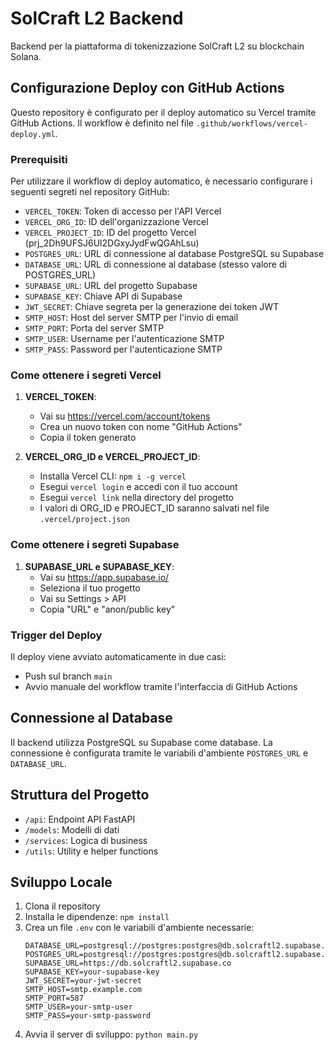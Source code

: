 # SolCraft L2 Backend

Backend per la piattaforma di tokenizzazione SolCraft L2 su blockchain Solana.

## Configurazione Deploy con GitHub Actions

Questo repository è configurato per il deploy automatico su Vercel tramite GitHub Actions. Il workflow è definito nel file `.github/workflows/vercel-deploy.yml`.

### Prerequisiti

Per utilizzare il workflow di deploy automatico, è necessario configurare i seguenti segreti nel repository GitHub:

- `VERCEL_TOKEN`: Token di accesso per l'API Vercel
- `VERCEL_ORG_ID`: ID dell'organizzazione Vercel
- `VERCEL_PROJECT_ID`: ID del progetto Vercel (prj_2Dh9UFSJ6Ul2DGxyJydFwQGAhLsu)
- `POSTGRES_URL`: URL di connessione al database PostgreSQL su Supabase
- `DATABASE_URL`: URL di connessione al database (stesso valore di POSTGRES_URL)
- `SUPABASE_URL`: URL del progetto Supabase
- `SUPABASE_KEY`: Chiave API di Supabase
- `JWT_SECRET`: Chiave segreta per la generazione dei token JWT
- `SMTP_HOST`: Host del server SMTP per l'invio di email
- `SMTP_PORT`: Porta del server SMTP
- `SMTP_USER`: Username per l'autenticazione SMTP
- `SMTP_PASS`: Password per l'autenticazione SMTP

### Come ottenere i segreti Vercel

1. **VERCEL_TOKEN**:
   - Vai su https://vercel.com/account/tokens
   - Crea un nuovo token con nome "GitHub Actions"
   - Copia il token generato

2. **VERCEL_ORG_ID e VERCEL_PROJECT_ID**:
   - Installa Vercel CLI: `npm i -g vercel`
   - Esegui `vercel login` e accedi con il tuo account
   - Esegui `vercel link` nella directory del progetto
   - I valori di ORG_ID e PROJECT_ID saranno salvati nel file `.vercel/project.json`

### Come ottenere i segreti Supabase

1. **SUPABASE_URL e SUPABASE_KEY**:
   - Vai su https://app.supabase.io/
   - Seleziona il tuo progetto
   - Vai su Settings > API
   - Copia "URL" e "anon/public key"

### Trigger del Deploy

Il deploy viene avviato automaticamente in due casi:
- Push sul branch `main`
- Avvio manuale del workflow tramite l'interfaccia di GitHub Actions

## Connessione al Database

Il backend utilizza PostgreSQL su Supabase come database. La connessione è configurata tramite le variabili d'ambiente `POSTGRES_URL` e `DATABASE_URL`.

## Struttura del Progetto

- `/api`: Endpoint API FastAPI
- `/models`: Modelli di dati
- `/services`: Logica di business
- `/utils`: Utility e helper functions

## Sviluppo Locale

1. Clona il repository
2. Installa le dipendenze: `npm install`
3. Crea un file `.env` con le variabili d'ambiente necessarie:
   ```
   DATABASE_URL=postgresql://postgres:postgres@db.solcraftl2.supabase.co:5432/postgres
   POSTGRES_URL=postgresql://postgres:postgres@db.solcraftl2.supabase.co:5432/postgres
   SUPABASE_URL=https://db.solcraftl2.supabase.co
   SUPABASE_KEY=your-supabase-key
   JWT_SECRET=your-jwt-secret
   SMTP_HOST=smtp.example.com
   SMTP_PORT=587
   SMTP_USER=your-smtp-user
   SMTP_PASS=your-smtp-password
   ```
4. Avvia il server di sviluppo: `python main.py`
